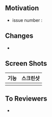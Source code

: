 ## Motivation
- issue number : 

## Changes
- 

## Screen Shots
|기능|스크린샷|
|:--:|:--:|
|||

## To Reviewers
- 
